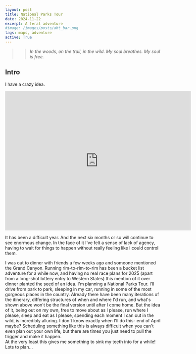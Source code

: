 ```yaml
---
layout: post
title: National Parks Tour
date: 2024-11-22
excerpt: A feral adventure
#image: /images/posts/abt_bar.png
tags: maps, adventure
active: True
---
```


>>*In the woods, on the trail, in the wild. My soul breathes. My soul is free.*

## Intro
I have a crazy idea.
<iframe src="https://www.google.com/maps/embed?pb=!1m68!1m12!1m3!1d12529657.379005427!2d-111.69333096711979!3d39.941425825244345!2m3!1f0!2f0!3f0!3m2!1i1024!2i768!4f13.1!4m53!3e0!4m3!3m2!1d43.0514673!2d-89.5501317!4m5!1s0x877d42a59ebba5fb%3A0xc471615a3e93b7c7!2sRapid%20City%2C%20SD!3m2!1d44.080543399999996!2d-103.23101489999999!4m5!1s0x535255b446d7b19f%3A0x77cad76b7b841f30!2sMoose%2C%20WY!3m2!1d43.655765699999996!2d-110.7182646!4m5!1s0x8747e1ee4518a6a9%3A0x15a452a9c502e6aa!2sCanyonlands%20National%20Park%2C%20Utah!3m2!1d38.2135733!2d-109.9025345!4m5!1s0x87356bc602c3eb2d%3A0x6be9d8fbbeac6d06!2sBryce%20Canyon%20National%20Park%2C%20Utah!3m2!1d37.5930377!2d-112.1870895!4m5!1s0x8733109224db22ad%3A0xc96303cc4e475ee2!2sGrand%20Canyon%20Visitor%20Center%2C%20South%20Entrance%20Road%2C%20Grand%20Canyon%20Village%2C%20AZ!3m2!1d36.0591151!2d-112.1091934!4m5!1s0x80caf61a860daa51%3A0x4f42ea69d128c495!2sArches%20National%20Park%2C%20Utah!3m2!1d38.7328166!2d-109.5746222!4m5!1s0x876979e4455903e9%3A0xfa27ee43a78e8217!2sRocky%20Mountain%20National%20Park%2C%20Colorado!3m2!1d40.342793199999996!2d-105.68363889999999!4m5!1s0x8807a57ded790729%3A0xc4b4cf507988f6bb!2s9502%20Watts%20Rd%2C%20Verona%2C%20WI%2053593%2C%20USA!3m2!1d43.0514474!2d-89.55027899999999!5e0!3m2!1sen!2sus!4v1732297444137!5m2!1sen!2sus" width="600" height="450" style="border:0;" allowfullscreen="" loading="lazy" referrerpolicy="no-referrer-when-downgrade"></iframe>  

It has been a difficult year. And the next six months or so will continue to see enormous change. In the face of it I've felt a sense of lack of agency, having to wait for things to happen without really feeling like I could control them.
<!--
I'm planning on moving home to MN soon. I'm planning to start a new job. Where I'll live and what I'll be doing are unknown.
-->
I was out to dinner with friends a few weeks ago and someone mentioned the Grand Canyon. Running rim-to-rim-to-rim has been a bucket list adventure for a while now, and having no real race plans for 2025 (apart from a long-shot lottery entry to Western States) this mention of it over dinner planted the seed of an idea. I'm planning a National Parks Tour. I'll drive from park to park, sleeping in my car, running in some of the most gorgeous places in the country. Already there have been many iterations of the itinerary, differing structures of when and where I'd run, and what's shown above won't be the final version until after I come home. But the idea of it, being out on my own, free to move about as I please, run where I please, sleep and eat as I please, spending each moment I can out in the wild, is incredibly alluring. I don't know exactly when I'll do this- end of April maybe? Scheduling something like this is always difficult when you can't even plan out your own life, but there are times you just need to pull the trigger and make it happen.  
At the very least this gives me something to sink my teeth into for a while! Lots to plan...